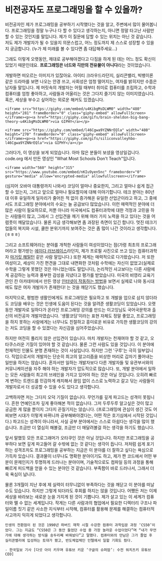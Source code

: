 # 비전공자도 프로그래밍을 할 수 있을까?

비전공자인 제가 프로그래밍을 공부하기 시작했다는 것을 알고, 주변에서 많이 물어봅니다. 프로그래밍을 정말 누구나 다 할 수 있다고 생각하는지, 아니면 정말 타고난 사람만 할 수 있는 것인지를 말입니다. 제가 이 질문에 답할 수 있는 위치는 아닌 것 같습니다. 저도 제가 개발자가 될 수 있을지 의문스럽고, 어느 정도까지 제 스스로 성장할 수 있을지 궁금합니다. (누가 제 미래를 볼 수 있다면 좀 대답해주세요...)

그래도 이렇게 오랫동안, 제대로 공부해야겠다고 다짐을 하게 된 데는 어느 정도 확신이 있었기 때문인데요. **프로그래밍은 너드와 긱만의 전유물이 아니다**라는 것이었습니다.

개발하면 떠오르는 이미지가 있잖아요. 아이티 크라우드라던지, 실리콘밸리, 빅뱅이론 같은 드라마를 보면 나오는 안경 쓰고, 사회성은 엄청 떨어지는, 여자를 밝히지만 수줍은 남자들 말입니다. 제 머릿속의 개발자는 어릴 때부터 취미로 컴퓨터를 조립하고, 수학과 컴퓨터를 엄청 좋아하고, 사람들과 어울리는 것은 그다지 즐기지 않는 이미지였습니다. 혹은, 세상을 부수고 싶어하는 외로운 해커도 있겠습니다.

```
<iframe src="https://giphy.com/embed/u4KibgMsDLWM0" width="480" height="281" frameBorder="0" class="giphy-embed" allowFullScreen></iframe><p><a href="https://giphy.com/gifs/brain-sheldon-big-bang-theory-u4KibgMsDLWM0">via GIPHY</a></p>

<iframe src="https://giphy.com/embed/l46Cgwa9YZNNrEQla" width="480" height="270" frameBorder="0" class="giphy-embed" allowFullScreen></iframe><p><a href="https://giphy.com/gifs/siliconvalleyhbo-l46Cgwa9YZNNrEQla">via GIPHY</a></p>
```

그러다가, 이 영상을 보게 되었습니다. 아마 많은 분들이 보셨을 영상일겁니다. code.org 에서 만든 영상인 "What Most Schools Don't Teach"입니다.

```
<iframe width="560" height="315" src="https://www.youtube.com/embed/nKIu9yen5nc" frameborder="0" gesture="media" allow="encrypted-media" allowfullscreen></iframe>
```

(심지어 오바마 대통령까지 나와서) 코딩이 얼마나 중요한지, 그리고 얼마나 쉽게 접근할 수 있는지, 그리고 앞으로 얼마나 필요할지에 대해 이야기합니다. 테크 분야는 80년대 이후 유일하게 일자리가 줄어든 적 없이 증가해온 유일한 산업군이라고 하고, 그 중에서도 프로그래밍 분야에서의 수요는 늘 공급보다 많았습니다. 이런 매력적인 분야에 더 많은 사람이 필요하므로, 저뿐 아니라 미국에서도 컴퓨터과학에 대한 걱정과 고민을 하는 사람들이 많고, 그래서 그 선입견을 깨기 위해 여러 가지 노력을 하고 있다는 것을 어렴풋이 깨달았습니다. 물론 지금 생각해보면 좀 과장된 측면이 있긴 합니다. 멋진 테크기업들의 복지와 시설, 쿨한 분위기까지 보여주는 것은 좀 많이 나간 것이라고 생각합니다.(ㅎㅎㅎ)

그리고 소프트웨어라는 분야를 개척한 사람들이 여성이었다는 점(가령 최초의 프로그래머라고 평가받는 [에이다 러브레이스](https://ko.wikipedia.org/wiki/%EC%97%90%EC%9D%B4%EB%8B%A4_%EB%9F%AC%EB%B8%8C%EB%A0%88%EC%9D%B4%EC%8A%A4)라던지, 제가 프로필 사진으로 쓰고 있는 컴퓨터과학자 [마거릿 해밀턴](https://ko.wikipedia.org/wiki/%EB%A7%88%EA%B1%B0%EB%A6%BF_%ED%95%B4%EB%B0%80%ED%84%B4_(%EA%B3%BC%ED%95%99%EC%9E%90)) 같은 사람 말입니다.) 또한 제게는 매력적으로 다가왔습니다. 저 또한 여성이고, 세상이 가진 편견을 그대로 내면화한 것처럼 수학에는 자신이 없었고(실제로 수학을 그렇게 못했던 것은 아니었는데도 말입니다), 논리적인 사고보다는 다른 사람에게 공감하는 능력과 풍부한 감성을 지녔다고 평가를 받았습니다. 미국의 비영리 교육기관인 칸 아카데미에서 만든 영상 [인터넷이 작동하는 방법](https://ko.khanacademy.org/computing/computer-science/internet-intro)을 보면서 실제로 나와 동시대에도 많은 여자 개발자가 존재한다! 는 것을 깨닫기도 했습니다.

마지막으로, 평범한 생활인에게도 프로그래밍은 필요하고 또 개발을 업으로 삼지 않더라도 코딩을 배우는 것은 인생에 도움이 된다는 것을 알려준 생활코딩이 있었습니다. 오랫동안 개발자로 일하다가 온라인 프로그래밍 강의를 만드는 이고잉님도 국어국문학과 출신의 비전공자 개발자였습니다. '생활코딩'이라는 표현 자체도 정말 좋았고, 프로그래밍을 하지 못하는 사람에게는 너무나도 친절하고 흥미로운 비유로 가득한 생활코딩의 강의는 저도 코딩을 할 수 있겠다는 자신감을 심어주었습니다.

하지만 여전히 풀리지 않은 선입견이 있습니다. 마치 개발자는 천재여야 할 것 같고, 오타쿠스러운 기질이 있어야 할 것 같습니다. 물론 그런 사람도 있을 것입니다. 이 분야에 천재적인 인물도 분명 존재하는 것이 사실입니다. 하지만 그런 '구루'는 극히 일부입니다. 직업으로서의 개발자는 단순히 최고의 알고리즘을 비상한 머리로 갑자기 풀어내는 일만을 하지는 않습니다. 혼자서만 일하는 개발자보다 다른 개발자들 및 유관부서와의 커뮤니케이션을 자주 해야 하는 개발자가 압도적으로 많습니다. 또, 개발 분야에서 일하는 모든 사람들이 최고의 브레인을 가지고 있어야 하는 것은 아닐 것입니다. 오히려 빠르게 변하는 트렌드를 민감하게 캐치해서 끊임 없이 스스로 노력하고 갈고 닦는 사람들이 개발자로서 더 성공할 수 있을 수도 있다고 생각합니다.

고백하자면 저는 그다지 오덕 기질이 없습니다. 무언가를 깊게 파고드는 성격이 못됩니다. 흔한 연예인조차 깊게 좋아해본 적이 없습니다. 그저 두루두루 알고싶은 것이 많고 궁금한 게 많을 뿐이지 그다지 끈질기지는 않습니다. (프로그래밍에 관심이 생긴 것도 어찌보면 시대가 이렇게 바뀌니까 공부해봐야겠다는, 어떤 작은 호기심에서 시작된 것입니다.) 파고드는 성격이 아니라서, 사실 공부 분야에서는 스스로 아쉽다는 생각을 많이 했습니다. 조금만 더 열심히 해볼걸, 조금만 더 매달려볼걸 하는 생각을 하기도 했습니다.

앞서 말했듯 모든 프로그래머가 오타쿠인 것은 아닐 것입니다. 하지만 프로그래밍을 공부하다 보면 깊게 파고들어 갈 수밖에 없는 것 같다는 생각이 듭니다. 저처럼 쉽게 포기하는 성격조차도 프로그래밍을 공부하는 지금은 이 분야를 더 잘하고 싶다는 욕심으로 가득차 있습니다. 결과물이 너무나도 명확한 분야이기도 하고, 제가 짠 코드에서 어떤 부분이 문제인지가 투명하게 드러나는 분야이며, 기술적으로도 컴파일 등의 과정을 통해 빠르게 피드백을 얻을 수 있는 분야인 것 같습니다. 부족함이 바로 드러나서, 그래서 더욱 욕심이 납니다.

물론 3개월이 지난 후에 제 실력이 터무니없이 부족하다는 것을 깨닫고 이 분야를 떠날 수도 있습니다. 하지만 그렇게 되더라도 후회를 하지는 않을 것입니다. 어쨌든 저는 이제 세상을 바라보는 새로운 눈을 가지게 된 것이 기쁩니다. 제가 살고 있는 이 세계가 컴퓨터와 뗄 수 없는 세계입니다. 작게는 다른 사람과의 협업에서 필요한 디렉터리 구조나 파일이름 짓기 같은 사소한 지식부터 시작해, 컴퓨터를 활용해 문제를 해결하는 컴퓨터적 사고까지 익히게 되었다고 생각합니다.

```
인생의 전환점이 된 것은 1990년 하버드 재학 시절 수강한 컴퓨터 과학입문 과정 ‘CS50’이었다. 그는 지금도 “CS50은 그 동안 들었던 수업 중 가장 놀라운 수업이었다”며 “내가 무언가에 대해 생각하는 방식을 송두리째 바꿔놨다”고 말했다. 컴퓨터와의 만남은 그가 졸업 후 실리콘밸리에 입성하는 토대가 됐고, 반도체업체인 인텔에서 일할 기회도 줬다. 

- 한국일보 기사 [다섯 아이 키우며 유튜브 키운 ‘구글의 슈퍼맘’: 수전 워치츠키 유튜브 CEO]
```